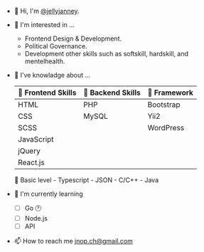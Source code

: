 - 👋 Hi, I'm [@jellyjanney](https://github.com/jellyjanney).
- 👀 I'm interested in ...
    - Frontend Design & Development.
    - Political Governance.
    - Development other skills such as softskill, hardskill, and mentelhealth.
- 🎒 I've knowladge about ...

    | 🐤 Frontend Skills | 🐣 Backend Skills | 🐥 Framework |
    |:-----------------|:---------------|:-----------|
    |   HTML            |   PHP           |  Bootstrap  |
    |   CSS             |   MySQL         |  Yii2       |
    |   SCSS            |                 |  WordPress  |
    |   JavaScript      |                 |             |
    |   jQuery          |                 |             |
    |   React.js        |                 |             |

    🐣 Basic level
      - Typescript
      - JSON
      - C/C++
      - Java

- 🔴 I'm currently learning
    - [ ] Go :clock1:
    - [ ] Node.js
    - [ ] API
- 📫 How to reach me jnop.ch@gmail.com
